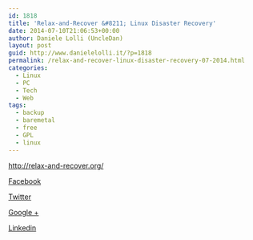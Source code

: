 ```yaml
---
id: 1818
title: 'Relax-and-Recover &#8211; Linux Disaster Recovery'
date: 2014-07-10T21:06:53+00:00
author: Daniele Lolli (UncleDan)
layout: post
guid: http://www.danielelolli.it/?p=1818
permalink: /relax-and-recover-linux-disaster-recovery-07-2014.html
categories:
  - Linux
  - PC
  - Tech
  - Web
tags:
  - backup
  - baremetal
  - free
  - GPL
  - linux
---
```

<http://relax-and-recover.org/>

<div class="container_share">
  <a href="http://www.facebook.com/sharer.php?u=http://www.danielelolli.it/relax-and-recover-linux-disaster-recovery-07-2014.html&t=Relax-and-Recover &#8211; Linux Disaster Recovery" target="_blank" class="button_purab_share facebook"><span><i class="icon-facebook"></i></span>
  
  <p>
    Facebook
  </p></a> 
  
  <a href="http://twitter.com/share?url=http://www.danielelolli.it/relax-and-recover-linux-disaster-recovery-07-2014.html&text=Relax-and-Recover &#8211; Linux Disaster Recovery" target="_blank" class="button_purab_share twitter"><span><i class="icon-twitter"></i></span>
  
  <p>
    Twitter
  </p></a> 
  
  <a href="https://plus.google.com/share?url=http://www.danielelolli.it/relax-and-recover-linux-disaster-recovery-07-2014.html" target="_blank" class="button_purab_share google-plus"><span><i class="icon-google-plus"></i></span>
  
  <p>
    Google +
  </p></a> 
  
  <a href="http://www.linkedin.com/shareArticle?mini=true&url=http://www.danielelolli.it/relax-and-recover-linux-disaster-recovery-07-2014.html&title=Relax-and-Recover &#8211; Linux Disaster Recovery" target="_blank" class="button_purab_share linkedin"><span><i class="icon-linkedin"></i></span>
  
  <p>
    Linkedin
  </p></a>
</div>
